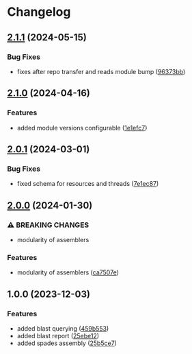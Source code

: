 # Changelog

## [2.1.1](https://github.com/cuspuk/workflow_assembly/compare/v2.1.0...v2.1.1) (2024-05-15)


### Bug Fixes

* fixes after repo transfer and reads module bump ([96373bb](https://github.com/cuspuk/workflow_assembly/commit/96373bb9d6f909aa0a52298c5df6e42b934ac53e))

## [2.1.0](https://github.com/xsitarcik/assembly/compare/v2.0.1...v2.1.0) (2024-04-16)


### Features

* added module versions configurable ([1e1efc7](https://github.com/xsitarcik/assembly/commit/1e1efc7cdd7b3c650717c0a07693f35d9cfacf4e))

## [2.0.1](https://github.com/xsitarcik/assembly/compare/v2.0.0...v2.0.1) (2024-03-01)


### Bug Fixes

* fixed schema for resources and threads ([7e1ec87](https://github.com/xsitarcik/assembly/commit/7e1ec87453f9c33a7fe7948f6b6b38c3b77904b6))

## [2.0.0](https://github.com/xsitarcik/assembly/compare/v1.0.0...v2.0.0) (2024-01-30)


### ⚠ BREAKING CHANGES

* modularity of assemblers

### Features

* modularity of assemblers ([ca7507e](https://github.com/xsitarcik/assembly/commit/ca7507eb7d4517b0adae679ce94a2ecece71d8d0))

## 1.0.0 (2023-12-03)


### Features

* added blast querying ([459b553](https://github.com/xsitarcik/assembly/commit/459b55358dba52763ea234581113a9c7b509c259))
* added blast report ([25ebe12](https://github.com/xsitarcik/assembly/commit/25ebe12f183a4b0b75b5810f0125a6e380477b67))
* added spades assembly ([25b5ce7](https://github.com/xsitarcik/assembly/commit/25b5ce7fd6a68dc3229ce83b60b9b1ad6470b474))
